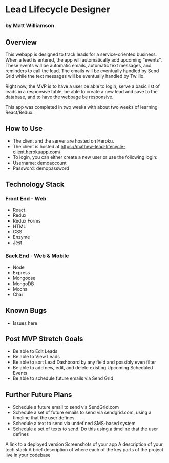 # Lead Lifecycle Designer
### by Matt Williamson

## Overview
This webapp is designed to track leads for a service-oriented business. When a lead is entered, the app will automatically add upcoming "events". These events will be automatic emails, automatic text messages, and reminders to call the lead. The emails will be eventually handled by Send Grid while the text messages will be eventually handled by Twillio. 

Right now, the MVP is to have a user be able to login, serve a basic list of leads in a responsive table, be able to create a new lead and save to the database, and to have the webpage be responsive. 

This app was completed in two weeks with about two weeks of learning React/Redux. 

## How to Use
- The client and the server are hosted on Heroku. 
- The client is hosted at https://mathew-lead-lifecycle-client.herokuapp.com/
- To login, you can either create a new user or use the following login: 
- Username: demoaccount
- Password: demopassword

## Technology Stack
### Front End - Web
- React
- Redux
- Redux Forms
- HTML
- CSS
- Enzyme
- Jest
### Back End - Web & Mobile
- Node
- Express
- Mongoose
- MongoDB
- Mocha
- Chai

## Known Bugs
- Issues here

## Post MVP Stretch Goals
- Be able to Edit Leads
- Be able to View Leads
- Be able to sort Lead Dashboard by any field and possibly even filter
- Be able to add new, edit, and delete existing Upcoming Scheduled Events
- Be able to schedule future emails via Send Grid

## Further Future Plans
- Schedule a future email to send via SendGrid.com
- Schedule a set of future emails to send via sendgrid.com, using a timeline that the user defines
- Schedule a text to send via undefined SMS-based system
- Schedule a set of texts to send. Do this using a timeline that the user defines


A link to a deployed version
Screenshots of your app
A description of your tech stack
A brief description of where each of the key parts of the project live in your codebase